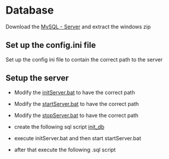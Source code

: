 # Database

Download the [MySQL - Server](https://dev.mysql.com/downloads/mysql/) and extract the windows zip

## Set up the config.ini file
Set up the config ini file to contain the correct path to the server

## Setup the server
- Modify the [initServer.bat](./initServer.bat) to have the correct path

- Modify the [startServer.bat](./startServer.bat) to have the correct path

- Modify the [stopServer.bat](./startServer.bat) to have the correct path

- create the following sql script [init_db](./init_db.sql)

- execute initServer.bat and then start startServer.bat

- after that execute the following .sql script


